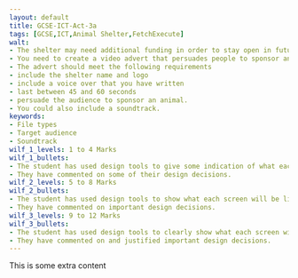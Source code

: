 ```yaml
---
layout: default
title: GCSE-ICT-Act-3a
tags: [GCSE,ICT,Animal Shelter,FetchExecute]
walt:
- The shelter may need additional funding in order to stay open in future years.
- You need to create a video advert that persuades people to sponsor an animal.
- The advert should meet the following requirements
- include the shelter name and logo
- include a voice over that you have written
- last between 45 and 60 seconds
- persuade the audience to sponsor an animal.
- You could also include a soundtrack.
keywords:
- File types
- Target audience
- Soundtrack
wilf_1_levels: 1 to 4 Marks
wilf_1_bullets: 
- The student has used design tools to give some indication of what each screen will be like. 
- They have commented on some of their design decisions.
wilf_2_levels: 5 to 8 Marks
wilf_2_bullets:
- The student has used design tools to show what each screen will be like, and how they are linked together. 
- They have commented on important design decisions.
wilf_3_levels: 9 to 12 Marks
wilf_3_bullets:
- The student has used design tools to clearly show what each screen will be like and pathways through the product. 
- They have commented on and justified important design decisions.
---
```

This is some extra content
